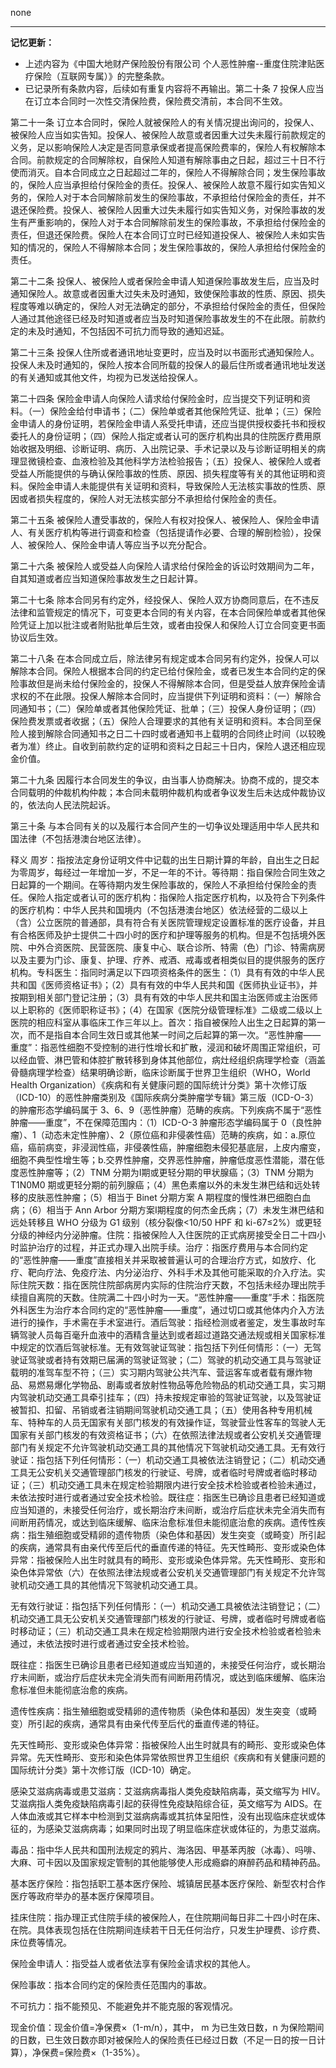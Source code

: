 none

---

**记忆更新：**
- 上述内容为《中国大地财产保险股份有限公司 个人恶性肿瘤--重度住院津贴医疗保险（互联网专属）》的完整条款。
- 已记录所有条款内容，后续如有重复内容将不再输出。第二十条 7 投保人应当在订立本合同时一次性交清保险费，保险费交清前，本合同不生效。

第二十一条 订立本合同时，保险人就被保险人的有关情况提出询问的，投保人、被保险人应当如实告知。投保人、被保险人故意或者因重大过失未履行前款规定的义务，足以影响保险人决定是否同意承保或者提高保险费率的，保险人有权解除本合同。前款规定的合同解除权，自保险人知道有解除事由之日起，超过三十日不行使而消灭。自本合同成立之日起超过二年的，保险人不得解除合同；发生保险事故的，保险人应当承担给付保险金的责任。投保人、被保险人故意不履行如实告知义务的，保险人对于本合同解除前发生的保险事故，不承担给付保险金的责任，并不退还保险费。投保人、被保险人因重大过失未履行如实告知义务，对保险事故的发生有严重影响的，保险人对于本合同解除前发生的保险事故，不承担给付保险金的责任，但退还保险费。保险人在本合同订立时已经知道投保人、被保险人未如实告知的情况的，保险人不得解除本合同；发生保险事故的，保险人承担给付保险金的责任。

第二十二条 投保人、被保险人或者保险金申请人知道保险事故发生后，应当及时通知保险人。故意或者因重大过失未及时通知，致使保险事故的性质、原因、损失程度等难以确定的，保险人对无法确定的部分，不承担给付保险金的责任，但保险人通过其他途径已经及时知道或者应当及时知道保险事故发生的不在此限。前款约定的未及时通知，不包括因不可抗力而导致的通知迟延。

第二十三条 投保人住所或者通讯地址变更时，应当及时以书面形式通知保险人。投保人未及时通知的，保险人按本合同所载的投保人的最后住所或者通讯地址发送的有关通知或其他文件，均视为已发送给投保人。

第二十四条 保险金申请人向保险人请求给付保险金时，应当提交下列证明和资料。（一）保险金给付申请书；（二）保险单或者其他保险凭证、批单；（三）保险金申请人的身份证明，若保险金申请人系受托申请，还应当提供授权委托书和授权委托人的身份证明；（四）保险人指定或者认可的医疗机构出具的住院医疗费用原始收据及明细、诊断证明、病历、入出院记录、手术记录以及与诊断证明相关的病理显微镜检查、血液检验及其他科学方法检验报告；（五）投保人、被保险人或者受益人所能提供的与确认保险事故的性质、原因、损失程度等有关的其他证明和资料。保险金申请人未能提供有关证明和资料，导致保险人无法核实事故的性质、原因或者损失程度的，保险人对无法核实部分不承担给付保险金的责任。

第二十五条 被保险人遭受事故的，保险人有权对投保人、被保险人、保险金申请人、有关医疗机构等进行调查和检查（包括提请作必要、合理的解剖检验），投保人、被保险人、保险金申请人等应当予以充分配合。

第二十六条 被保险人或受益人向保险人请求给付保险金的诉讼时效期间为二年，自其知道或者应当知道保险事故发生之日起计算。

第二十七条 除本合同另有约定外，经投保人、保险人双方协商同意后，在不违反法律和监管规定的情况下，可变更本合同的有关内容，在本合同保险单或者其他保险凭证上加以批注或者附贴批单后生效，或者由投保人和保险人订立合同变更书面协议后生效。

第二十八条 在本合同成立后，除法律另有规定或本合同另有约定外，投保人可以解除本合同。保险人根据本合同的约定已给付保险金，或者已发生本合同约定的保险事故但是尚未给付保险金的，投保人不得解除本合同，但是受益人放弃保险金请求权的不在此限。投保人解除本合同时，应当提供下列证明和资料：（一）解除合同通知书；（二）保险单或者其他保险凭证、批单；（三）投保人身份证明；（四）保险费发票或者收据；（五）保险人合理要求的其他有关证明和资料。本合同至保险人接到解除合同通知书之日二十四时或者通知书上载明的合同终止时间（以较晚者为准）终止。自收到前款约定的证明和资料之日起三十日内，保险人退还相应现金价值。

第二十九条 因履行本合同发生的争议，由当事人协商解决。协商不成的，提交本合同载明的仲裁机构仲裁；本合同未载明仲裁机构或者争议发生后未达成仲裁协议的，依法向人民法院起诉。

第三十条 与本合同有关的以及履行本合同产生的一切争议处理适用中华人民共和国法律（不包括港澳台地区法律）。

释义 周岁：指按法定身份证明文件中记载的出生日期计算的年龄，自出生之日起为零周岁，每经过一年增加一岁，不足一年的不计。等待期：指自保险合同生效之日起算的一个期间。在等待期内发生保险事故的，保险人不承担给付保险金的责任。保险人指定或者认可的医疗机构：指保险人指定医疗机构，以及符合下列条件的医疗机构：中华人民共和国境内（不包括港澳台地区）依法经营的二级以上（含）公立医院的普通部，具有符合有关医院管理规定设置标准的医疗设备，并且有合格医师及护士提供二十四小时的医疗和护理等服务的机构。但是不包括境外医院、中外合资医院、民营医院、康复中心、联合诊所、特需（色）门诊、特需病房以及主要为门诊、康复、护理、疗养、戒酒、戒毒或者相类似目的提供服务的医疗机构。专科医生：指同时满足以下四项资格条件的医生：（1）具有有效的中华人民共和国《医师资格证书》；（2）具有有效的中华人民共和国《医师执业证书》，并按期到相关部门登记注册；（3）具有有效的中华人民共和国主治医师或主治医师以上职称的《医师职称证书》；（4）在国家《医院分级管理标准》二级或二级以上医院的相应科室从事临床工作三年以上。首次：指自被保险人出生之日起算的第一次，而不是指自本合同生效日或其他某一时间之后起算的第一次。“恶性肿瘤——重度”：指恶性细胞不受控制的进行性增长和扩散，浸润和破坏周围正常组织，可以经血管、淋巴管和体腔扩散转移到身体其他部位，病灶经组织病理学检查（涵盖骨髓病理学检查）结果明确诊断，临床诊断属于世界卫生组织（WHO，World Health Organization）《疾病和有关健康问题的国际统计分类》第十次修订版（ICD-10）的恶性肿瘤类别及《国际疾病分类肿瘤学专辑》第三版（ICD-O-3）的肿瘤形态学编码属于 3、6、9（恶性肿瘤）范畴的疾病。下列疾病不属于“恶性肿瘤——重度”，不在保障范围内：（1）ICD-O-3 肿瘤形态学编码属于 0（良性肿瘤）、1（动态未定性肿瘤）、2（原位癌和非侵袭性癌）范畴的疾病，如：a.原位癌，癌前病变，非浸润性癌，非侵袭性癌，肿瘤细胞未侵犯基底层，上皮内瘤变，细胞不典型性增生等；b.交界性肿瘤，交界恶性肿瘤，肿瘤低度恶性潜能，潜在低度恶性肿瘤等；（2）TNM 分期为Ⅰ期或更轻分期的甲状腺癌；（3）TNM 分期为 T1N0M0 期或更轻分期的前列腺癌；（4）黑色素瘤以外的未发生淋巴结和远处转移的皮肤恶性肿瘤；（5）相当于 Binet 分期方案 A 期程度的慢性淋巴细胞白血病；（6）相当于 Ann Arbor 分期方案Ⅰ期程度的何杰金氏病；（7）未发生淋巴结和远处转移且 WHO 分级为 G1 级别（核分裂像<10/50 HPF 和 ki-67≤2%）或更轻分级的神经内分泌肿瘤。住院：指被保险人入住医院的正式病房接受全日二十四小时监护治疗的过程，并正式办理入出院手续。治疗：指医疗费用与本合同约定的“恶性肿瘤——重度”直接相关并采取被普遍认可的合理治疗方式，如放疗、化疗、靶向疗法、免疫疗法、内分泌治疗、外科手术及其他可能采取的介入疗法。实际住院天数：指在医院住院部病房内实际的住院治疗天数，不包括未经办理出院手续擅自离院的天数。住院满二十四小时为一天。“恶性肿瘤——重度”手术：指医院外科医生为治疗本合同约定的“恶性肿瘤——重度”，通过切口或其他体内介入方法进行的操作，手术需在手术室进行。酒后驾驶：指经检测或者鉴定，发生事故时车辆驾驶人员每百毫升血液中的酒精含量达到或者超过道路交通法规或相关国家标准中规定的饮酒后驾驶标准。无有效驾驶证驾驶：指包括下列任何情形：（一）无驾驶证驾驶或者持有效期已届满的驾驶证驾驶；（二）驾驶的机动交通工具与驾驶证载明的准驾车型不符；（三）实习期内驾驶公共汽车、营运客车或者载有爆炸物品、易燃易爆化学物品、剧毒或者放射性物品等危险物品的机动交通工具，实习期内驾驶机动交通工具牵引挂车；（四）持未按规定审验的驾驶证驾驶，以及驾驶证被暂扣、扣留、吊销或者注销期间驾驶机动交通工具；（五）使用各种专用机械车、特种车的人员无国家有关部门核发的有效操作证，驾驶营业性客车的驾驶人无国家有关部门核发的有效资格证书；（六）在依照法律法规或者公安机关交通管理部门有关规定不允许驾驶机动交通工具的其他情况下驾驶机动交通工具。无有效行驶证：指包括下列任何情形：（一）机动交通工具被依法注销登记；（二）机动交通工具无公安机关交通管理部门核发的行驶证、号牌，或者临时号牌或者临时移动证；（三）机动交通工具未在规定检验期限内进行安全技术检验或者检验未通过，未依法按时进行或者通过安全技术检验。既往症：指医生已确诊且患者已经知道或应当知道的，未接受任何治疗，或长期治疗未间断，或治疗后症状未完全消失而有间断用药情况，或达到临床缓解、临床治愈标准但未能彻底治愈的疾病。遗传性疾病：指生殖细胞或受精卵的遗传物质（染色体和基因）发生突变（或畸变）所引起的疾病，通常具有由亲代传至后代的垂直传递的特征。先天性畸形、变形或染色体异常：指被保险人出生时就具有的畸形、变形或染色体异常。先天性畸形、变形和染色体异常依（六）在依照法律法规或者公安机关交通管理部门有关规定不允许驾驶机动交通工具的其他情况下驾驶机动交通工具。

无有效行驶证：指包括下列任何情形：（一）机动交通工具被依法注销登记；（二）机动交通工具无公安机关交通管理部门核发的行驶证、号牌，或者临时号牌或者临时移动证；（三）机动交通工具未在规定检验期限内进行安全技术检验或者检验未通过，未依法按时进行或者通过安全技术检验。

既往症：指医生已确诊且患者已经知道或应当知道的，未接受任何治疗，或长期治疗未间断，或治疗后症状未完全消失而有间断用药情况，或达到临床缓解、临床治愈标准但未能彻底治愈的疾病。

遗传性疾病：指生殖细胞或受精卵的遗传物质（染色体和基因）发生突变（或畸变）所引起的疾病，通常具有由亲代传至后代的垂直传递的特征。

先天性畸形、变形或染色体异常：指被保险人出生时就具有的畸形、变形或染色体异常。先天性畸形、变形和染色体异常依照世界卫生组织《疾病和有关健康问题的国际统计分类》第十次修订版（ICD-10）确定。

感染艾滋病病毒或患艾滋病：艾滋病病毒指人类免疫缺陷病毒，英文缩写为 HIV。艾滋病指人类免疫缺陷病毒引起的获得性免疫缺陷综合征，英文缩写为 AIDS。在人体血液或其它样本中检测到艾滋病病毒或其抗体呈阳性，没有出现临床症状或体征的，为感染艾滋病病毒；如果同时出现了明显临床症状或体征的，为患艾滋病。

毒品：指中华人民共和国刑法规定的鸦片、海洛因、甲基苯丙胺（冰毒）、吗啡、大麻、可卡因以及国家规定管制的其他能够使人形成瘾癖的麻醉药品和精神药品。

基本医疗保险：指包括职工基本医疗保险、城镇居民基本医疗保险、新型农村合作医疗等政府举办的基本医疗保障项目。

挂床住院：指办理正式住院手续的被保险人，在住院期间每日非二十四小时在床、在院。具体表现包括在住院期间连续若干日无任何治疗，只发生护理费、诊疗费、床位费等情况。

保险金申请人：指受益人或者依法享有保险金请求权的其他人。

保险事故：指本合同约定的保险责任范围内的事故。

不可抗力：指不能预见、不能避免并不能克服的客观情况。

现金价值：现金价值=净保费×（1-m/n），其中， m 为已生效日数，n 为保险期间的日数，已生效日数亦即对被保险人的保险责任已经过日数（不足一日的按一日计算），净保费=保险费×（1-35%）。